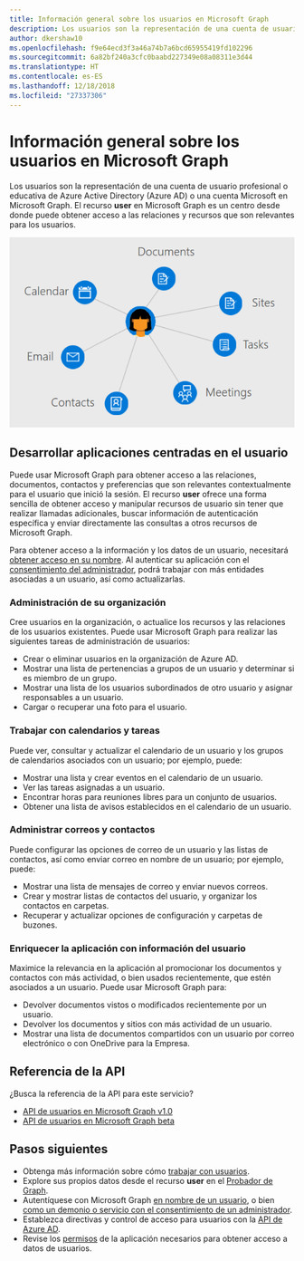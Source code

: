 ```yaml
---
title: Información general sobre los usuarios en Microsoft Graph
description: Los usuarios son la representación de una cuenta de usuario profesional o educativa de Azure Active Directory (Azure AD) o una cuenta Microsoft en Microsoft Graph. El recurso **user** en Microsoft Graph es un centro desde donde puede obtener acceso a las relaciones y recursos que son relevantes para los usuarios.
author: dkershaw10
ms.openlocfilehash: f9e64ecd3f3a46a74b7a6bcd65955419fd102296
ms.sourcegitcommit: 6a82bf240a3cfc0baabd227349e08a08311e3d44
ms.translationtype: HT
ms.contentlocale: es-ES
ms.lasthandoff: 12/18/2018
ms.locfileid: "27337306"
---
```

# <a name="overview-of-users-in-microsoft-graph"></a>Información general sobre los usuarios en Microsoft Graph

Los usuarios son la representación de una cuenta de usuario profesional o educativa de Azure Active Directory (Azure AD) o una cuenta Microsoft en Microsoft Graph. El recurso **user** en Microsoft Graph es un centro desde donde puede obtener acceso a las relaciones y recursos que son relevantes para los usuarios.

![Diagrama donde se muestra un usuario conectado a un calendario, correo electrónico, contactos, reuniones, tareas, sitios y documentos](images/users.png)

## <a name="develop-user-centric-applications"></a>Desarrollar aplicaciones centradas en el usuario

Puede usar Microsoft Graph para obtener acceso a las relaciones, documentos, contactos y preferencias que son relevantes contextualmente para el usuario que inició la sesión. El recurso **user** ofrece una forma sencilla de obtener acceso y manipular recursos de usuario sin tener que realizar llamadas adicionales, buscar información de autenticación específica y enviar directamente las consultas a otros recursos de Microsoft Graph.

Para obtener acceso a la información y los datos de un usuario, necesitará [obtener acceso en su nombre](auth-v2-user.md). Al autenticar su aplicación con el [consentimiento del administrador](permissions-reference.md), podrá trabajar con más entidades asociadas a un usuario, así como actualizarlas.

### <a name="manage-your-organization"></a>Administración de su organización

Cree usuarios en la organización, o actualice los recursos y las relaciones de los usuarios existentes. Puede usar Microsoft Graph para realizar las siguientes tareas de administración de usuarios: 

- Crear o eliminar usuarios en la organización de Azure AD.
- Mostrar una lista de pertenencias a grupos de un usuario y determinar si es miembro de un grupo.
- Mostrar una lista de los usuarios subordinados de otro usuario y asignar responsables a un usuario.
- Cargar o recuperar una foto para el usuario.

### <a name="work-with-calendars-and-tasks"></a>Trabajar con calendarios y tareas

Puede ver, consultar y actualizar el calendario de un usuario y los grupos de calendarios asociados con un usuario; por ejemplo, puede:

- Mostrar una lista y crear eventos en el calendario de un usuario.
- Ver las tareas asignadas a un usuario.
- Encontrar horas para reuniones libres para un conjunto de usuarios.
- Obtener una lista de avisos establecidos en el calendario de un usuario.

### <a name="administer-mail-and-handle-contacts"></a>Administrar correos y contactos

Puede configurar las opciones de correo de un usuario y las listas de contactos, así como enviar correo en nombre de un usuario; por ejemplo, puede:

- Mostrar una lista de mensajes de correo y enviar nuevos correos.
- Crear y mostrar listas de contactos del usuario, y organizar los contactos en carpetas.
- Recuperar y actualizar opciones de configuración y carpetas de buzones.

### <a name="enrich-your-app-with-user-insights"></a>Enriquecer la aplicación con información del usuario

Maximice la relevancia en la aplicación al promocionar los documentos y contactos con más actividad, o bien usados recientemente, que estén asociados a un usuario. Puede usar Microsoft Graph para:

- Devolver documentos vistos o modificados recientemente por un usuario.
- Devolver los documentos y sitios con más actividad de un usuario.
- Mostrar una lista de documentos compartidos con un usuario por correo electrónico o con OneDrive para la Empresa.

## <a name="api-reference"></a>Referencia de la API
¿Busca la referencia de la API para este servicio?

- [API de usuarios en Microsoft Graph v1.0](/graph/api/resources/users?view=graph-rest-1.0)
- [API de usuarios en Microsoft Graph beta](/graph/api/resources/users?view=graph-rest-beta)

## <a name="next-steps"></a>Pasos siguientes

- Obtenga más información sobre cómo [trabajar con usuarios](/graph/api/resources/users?view=graph-rest-1.0).
- Explore sus propios datos desde el recurso **user** en el [Probador de Graph](https://developer.microsoft.com/graph/graph-explorer).
- Autentíquese con Microsoft Graph [en nombre de un usuario](auth-v2-user.md), o bien [como un demonio o servicio con el consentimiento de un administrador](auth-v2-service.md).
- Establezca directivas y control de acceso para usuarios con la [API de Azure AD](/graph/api/resources/azure-ad-overview?view=graph-rest-1.0).
- Revise los [permisos](permissions-reference.md) de la aplicación necesarios para obtener acceso a datos de usuarios. 
<!-- This isn't really a next step; let's remove to keep the list of links concise.>
- Stay up to date with Microsoft Graph [changelog](changelog.md).
-->
